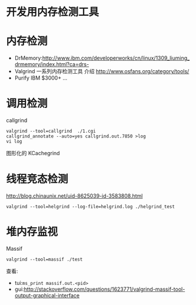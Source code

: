 # 开发用内存检测工具

# 内存检测



* DrMemory:http://www.ibm.com/developerworks/cn/linux/1309_liuming_drmemory/index.html?ca=drs-
* Valgrind 一系列内存检测工具 介绍 http://www.osfans.org/category/tools/
* Purify IBM $3000+ ...

# 调用检测
callgrind 
```
valgrind --tool=callgrind  ./1.cgi
callgrind_annotate --auto=yes callgrind.out.7850 >log
vi log
```
图形化的 KCachegrind

# 线程竞态检测

http://blog.chinaunix.net/uid-8625039-id-3583808.html

```
valgrind --tool=helgrind --log-file=helgrind.log ./helgrind_test
```

# 堆内存监视

Massif
```
valgrind --tool=massif ./test
```
查看:
* tui:`ms_print massif.out.<pid>`
* gui:http://stackoverflow.com/questions/1623771/valgrind-massif-tool-output-graphical-interface